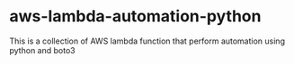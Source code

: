 # aws-lambda-automation-python
This is a collection of AWS lambda function that perform automation using python and boto3
